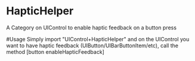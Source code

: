 # HapticHelper
A Category on UIControl to enable haptic feedback on a button press


#Usage
Simply import "UIControl+HapticHelper" and on the UIControl you want to have haptic feedback (UIButton/UIBarButtonItem/etc), call the method [button enableHapticFeedback]
